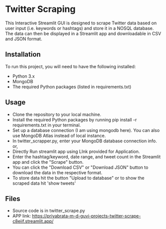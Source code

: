# Twitter Scraping

This Interactive Streamlit GUI is designed to scrape Twitter data based on user input (i.e. keywords or hashtags) and store it in a NOSQL database. The data can then be displayed in a Streamlit app and downloadable in CSV and JSON format.

## Installation
To run this project, you will need to have the following installed:

* Python 3.x
* MongoDB
* The required Python packages (listed in requirements.txt)

## Usage
* Clone the repository to your local machine.
* Install the required Python packages by running pip install -r requirements.txt in your terminal.
* Set up a database connection (I am using mongodb here). You can also use MongoDB Atlas instead of local instance.
* In twitter_scrapper.py, enter your MongoDB database connection info.  or,
* Directly Run streamlit app using LInk provided for Application.
* Enter the hashtag/keyword, date range, and tweet count in the Streamlit app and click the "Scrape" button.
* You can click the "Download CSV" or "Download JSON" button to download the data in the respective format.
* To store data hit the button "Upload to database" or to show the scraped data hit 'show tweets'

## Files
* Source code is in twitter_scrape.py
* APP link: https://priyabrata-m-d-guvi-projects-twitter-scrape-c8eiif.streamlit.app/
